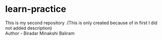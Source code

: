 # learn-practice
This is my second repository .(This is only created because of in first I did not added description) 
<br>
Author - Biradar Minakshi Baliram
<br>
